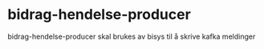 # bidrag-hendelse-producer
bidrag-hendelse-producer skal brukes av bisys til å skrive kafka meldinger
